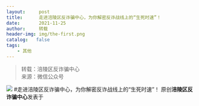 ```yaml
---
layout:     post
title:      走进涪陵区反诈骗中心，为你解密反诈战线上的“生死时速”！
date:       2021-11-25
author:     转载
header-img: img/the-first.png
catalog:   false
tags:
    - 其他
---
```


<blockquote><p>转载：涪陵区反诈骗中心<br>
来源：微信公众号</p></blockquote>

![]({{site.baseurl}}/postimg/nM8NWwbNctgTTHeHI11f4jcMIshaia5xGGQtE8GajMKGPYrR6Ou15xLJIibPMNGH0a9800j4A3LEOtKiaicWOH7gvw.jpeg)
#走进涪陵区反诈骗中心，为你解密反诈战线上的“生死时速”！
原创**涪陵区反诈骗中心**发表于
